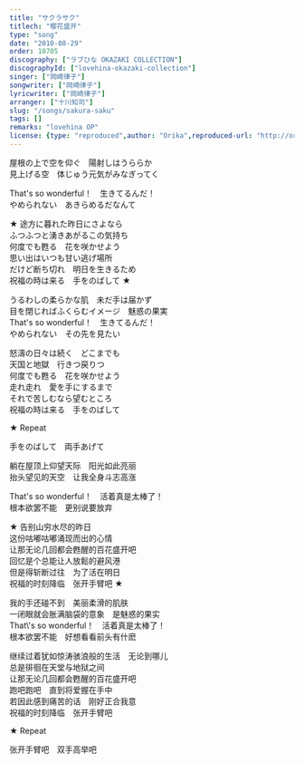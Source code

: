 ```yaml
---
title: "サクラサク"
titlech: "樱花盛开"
type: "song"
date: "2010-08-29"
order: 10705
discography: ["ラブひな OKAZAKI COLLECTION"]
discographyId: ["lovehina-okazaki-collection"]
singer: ["岡崎律子"]
songwriter: ["岡崎律子"]
lyricwriter: ["岡崎律子"]
arranger: ["十川知司"]
slug: "/songs/sakura-saku"
tags: []
remarks: "lovehina OP"
license: {type: "reproduced",author: "Orika",reproduced-url: "http://orikamushi.myweb.hinet.net/",reproduced-website: "織歌蟲網站"}
---
```


屋根の上で空を仰ぐ　陽射しはうららか   
見上げる空　体じゅう元気がみなぎってく   
  
That's so wonderful！　生きてるんだ！   
やめられない　あきらめるだなんて   
  
★ 途方に暮れた昨日にさよなら   
ふつふつと湧きあがるこの気持ち   
何度でも甦る　花を咲かせよう   
思い出はいつも甘い逃げ場所   
だけど断ち切れ　明日を生きるため   
祝福の時は来る　手をのばして ★   
  
うるわしの柔らかな肌　未だ手は届かず   
目を閉じればふくらむイメージ　魅惑の果実   
That\'s so wonderful！　生きてるんだ！   
やめられない　その先を見たい   
  
怒濤の日々は続く　どこまでも   
天国と地獄　行きつ戻りつ   
何度でも甦る　花を咲かせよう   
走れ走れ　愛を手にするまで   
それで苦しむなら望むところ   
祝福の時は来る　手をのばして   
  
★ Repeat   
  
手をのばして　両手あげて  

<!-- 翻译 -->

躺在屋顶上仰望天际　阳光如此亮丽   
抬头望见的天空　让我全身斗志高涨   
  
That's so wonderful！　活着真是太棒了！   
根本欲罢不能　更别说要放弃   
  
★ 告别山穷水尽的昨日   
这份咕嘟咕嘟涌现而出的心情   
让那无论几回都会甦醒的百花盛开吧   
回忆是个总能让人放鬆的避风港   
但是得斩断过往　为了活在明日   
祝福的时刻降临　张开手臂吧 ★   
  
我的手还碰不到　美丽柔滑的肌肤   
一闭眼就会胀满脑袋的意象　是魅惑的果实   
That\\'s so wonderful！　活着真是太棒了！   
根本欲罢不能　好想看看前头有什麽   
  
继续过着犹如惊涛骇浪般的生活　无论到哪儿   
总是徘徊在天堂与地狱之间   
让那无论几回都会甦醒的百花盛开吧   
跑吧跑吧　直到将爱握在手中   
若因此感到痛苦的话　刚好正合我意   
祝福的时刻降临　张开手臂吧   
  
★ Repeat   
  
张开手臂吧　双手高举吧
